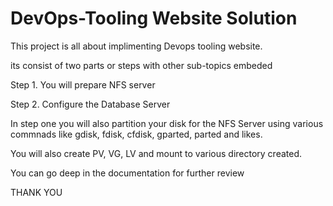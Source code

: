 # DevOps-Tooling Website Solution

This project is all about implimenting Devops tooling website.

its consist of two parts or steps with other sub-topics embeded

Step 1. You will prepare NFS server 

Step 2. Configure the Database Server

In step one you will also partition your disk for the NFS Server using various commnads like gdisk, fdisk, cfdisk, gparted, parted and likes.

You will also create PV, VG, LV and mount to various directory created.

You can go deep in the documentation for further review

THANK YOU
